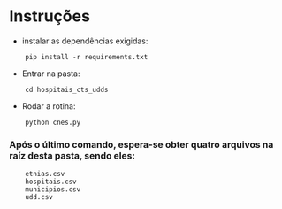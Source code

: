 # Instruções

- instalar as dependências exigidas:
```
    pip install -r requirements.txt
```
- Entrar na pasta:
```
    cd hospitais_cts_udds
```
- Rodar a rotina:
```
    python cnes.py
```


### Após o último comando, espera-se obter quatro arquivos na raíz desta pasta, sendo eles:
```
    etnias.csv
    hospitais.csv
    municipios.csv
    udd.csv
```